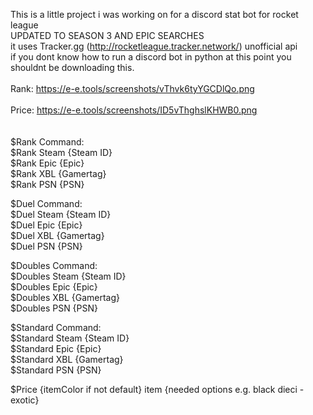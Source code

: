 This is a little project i was working on for a discord stat bot for rocket league
<br>
UPDATED TO SEASON 3 AND EPIC SEARCHES
<br>
it uses Tracker.gg (http://rocketleague.tracker.network/) unofficial api
<br>
if you dont know how to run a discord bot in python at this point you shouldnt be downloading this.
<br>
<br>
Rank:
https://e-e.tools/screenshots/vThvk6tyYGCDlQo.png
<br>
<br>
Price:
https://e-e.tools/screenshots/ID5vThghslKHWB0.png
<br>
<br>
<br>
$Rank Command:<br>
$Rank Steam {Steam ID}<br>
$Rank Epic {Epic}<br>
$Rank XBL {Gamertag}<br>
$Rank PSN {PSN}<br>

$Duel Command:<br>
$Duel Steam {Steam ID}<br>
$Duel Epic {Epic}<br>
$Duel XBL {Gamertag}<br>
$Duel PSN {PSN}<br>

$Doubles Command:<br>
$Doubles Steam {Steam ID}<br>
$Doubles Epic {Epic}<br>
$Doubles XBL {Gamertag}<br>
$Doubles PSN {PSN}<br>

$Standard Command:<br>
$Standard Steam {Steam ID}<br>
$Standard Epic {Epic}<br>
$Standard XBL {Gamertag}<br>
$Standard PSN {PSN}<br>

$Price {itemColor if not default} item {needed options e.g. black dieci -exotic}
